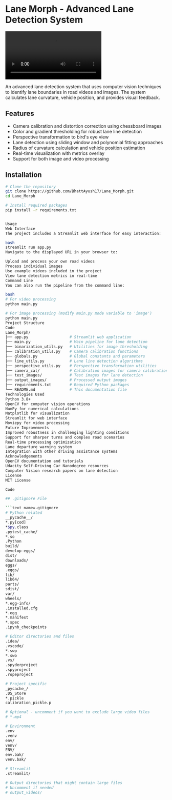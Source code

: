 # Lane Morph - Advanced Lane Detection System

![Lane Detection Example](out_project_10.mp4)

An advanced lane detection system that uses computer vision techniques to identify lane boundaries in road videos and images. The system calculates lane curvature, vehicle position, and provides visual feedback.

## Features

- Camera calibration and distortion correction using chessboard images
- Color and gradient thresholding for robust lane line detection
- Perspective transformation to bird's eye view
- Lane detection using sliding window and polynomial fitting approaches
- Radius of curvature calculation and vehicle position estimation
- Real-time visualization with metrics overlay
- Support for both image and video processing

## Installation

```bash
# Clone the repository
git clone https://github.com/BhattAyush17/Lane_Morph.git
cd Lane_Morph

# Install required packages
pip install -r requirements.txt


Usage
Web Interface
The project includes a Streamlit web interface for easy interaction:

bash
streamlit run app.py
Navigate to the displayed URL in your browser to:

Upload and process your own road videos
Process individual images
Use example videos included in the project
View lane detection metrics in real-time
Command Line
You can also run the pipeline from the command line:

bash
# For video processing
python main.py

# For image processing (modify main.py mode variable to 'image')
python main.py
Project Structure
Code
Lane_Morph/
├── app.py                  # Streamlit web application
├── main.py                 # Main pipeline for lane detection
├── binarization_utils.py   # Utilities for image thresholding
├── calibration_utils.py    # Camera calibration functions
├── globals.py              # Global constants and parameters
├── line_utils.py           # Lane line detection algorithms
├── perspective_utils.py    # Perspective transformation utilities
├── camera_cal/             # Calibration images for camera calibration
├── test_images/            # Test images for lane detection
├── output_images/          # Processed output images
├── requirements.txt        # Required Python packages
└── README.md               # This documentation file
Technologies Used
Python 3.8+
OpenCV for computer vision operations
NumPy for numerical calculations
Matplotlib for visualization
Streamlit for web interface
Moviepy for video processing
Future Improvements
Improved robustness in challenging lighting conditions
Support for sharper turns and complex road scenarios
Real-time processing optimization
Lane departure warning system
Integration with other driving assistance systems
Acknowledgements
OpenCV documentation and tutorials
Udacity Self-Driving Car Nanodegree resources
Computer Vision research papers on lane detection
License
MIT License

Code

## .gitignore File

```text name=.gitignore
# Python related
__pycache__/
*.py[cod]
*$py.class
.pytest_cache/
*.so
.Python
build/
develop-eggs/
dist/
downloads/
eggs/
.eggs/
lib/
lib64/
parts/
sdist/
var/
wheels/
*.egg-info/
.installed.cfg
*.egg
*.manifest
*.spec
.ipynb_checkpoints

# Editor directories and files
.idea/
.vscode/
*.swp
*.swo
.vs/
.spyderproject
.spyproject
.ropeproject

# Project specific
_pycache_/
.DS_Store
*.pickle
calibration_pickle.p

# Optional - uncomment if you want to exclude large video files
# *.mp4

# Environment
.env
.venv
env/
venv/
ENV/
env.bak/
venv.bak/

# Streamlit
.streamlit/

# Output directories that might contain large files
# Uncomment if needed
# output_videos/
